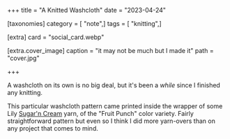 +++
title = "A Knitted Washcloth"
date = "2023-04-24"

[taxonomies]
category = [ "note",]
tags = [ "knitting",]

[extra]
card = "social_card.webp"

[extra.cover_image]
caption = "it may not be much but I made it"
path = "cover.jpg"

+++

A washcloth on its own is no big deal, but it's been a *while* since I finished any knitting.

This particular washcloth pattern came printed inside the wrapper of some Lily [Sugar'n Cream][lily-yarn] yarn, of the "Fruit Punch" color variety. Fairly straightforward pattern but even so I think I did more yarn-overs than on any project that comes to mind.

[lily-yarn]: https://www.yarnspirations.com/lily-sugarn-cream-ombres-yarn/102002.html